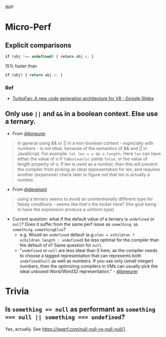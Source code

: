 _WIP_

# Micro-Perf
## Explicit comparisons
```js
if (obj !== undefined) { return obj.x; }
```
15% faster than
```js
if (obj) { return obj.x; }
```
### Ref
- [TurboFan: A new code generation architecture for V8 - Google Slides](https://docs.google.com/presentation/d/1_eLlVzcj94_G4r9j9d_Lj5HRKFnq6jgpuPJtnmIBs88/edit#slide=id.g2134da681e_0_596)

## Only use `||` and `&&` in a boolean context. Else use a ternary.
- From [@bmeurer](https://github.com/developit/preact/pull/610#issuecomment-289981990)
> In general using && or || in a non-boolean context - especially with numbers - is not ideal, because of the semantics of && and || in JavaScript. For example: `let len = o && o.length;` Here `len` can have either the value of o if `ToBoolean(o)` yields `false`, or the value of length property of o. If len is used as a number, then this will prevent the compiler from picking an ideal representation for len, and requires another (expensive) check later to figure out that len is actually a number.

- From [@developit](https://github.com/developit/preact/pull/610#issuecomment-290081189)
> using a ternary seems to avoid an unintentionally different type for falsey conditions - seems like that's the kicker here? (the goal being to have the expression produce a uniform type)

- Current question: what if the default value of a ternary is `undefined` or `null`? Does it suffer from the same perf issue as `something && something.somethingElse`?
  - e.g. Would an `undefined` default (e.g.`vlen = vchildren ? vchildren.length : undefined`) be less optimal for the compiler than the default of `0`? Same question for `null`.
  - "`undefined` or `null` are less ideal than 0 here, as the compiler needs to choose a tagged representation that can represents both `undefined`/`null` as well as numbers. If you use only (small integer) numbers, then the optimizing compilers in VMs can usually pick the ideal unboxed Word/Word32 representation." - [@bmeurer](https://github.com/developit/preact/pull/610#discussion_r108732513)

# Trivia
## Is `something == null` as performant as `something === null || something === undefined`?
Yes, actually. See https://jsperf.com/null-null-vs-null-null/1.
